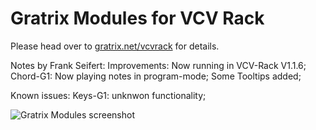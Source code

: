 # Gratrix Modules for VCV Rack

Please head over to [gratrix.net/vcvrack](http://gratrix.net/vcvrack/) for details.

Notes by Frank Seifert:
Improvements:
Now running in VCV-Rack V1.1.6;
Chord-G1: Now playing notes in program-mode;
Some Tooltips added;


Known issues:
Keys-G1: unknwon functionality;

![Gratrix Modules screenshot](http://gratrix.net/vcvrack/shot.png)
